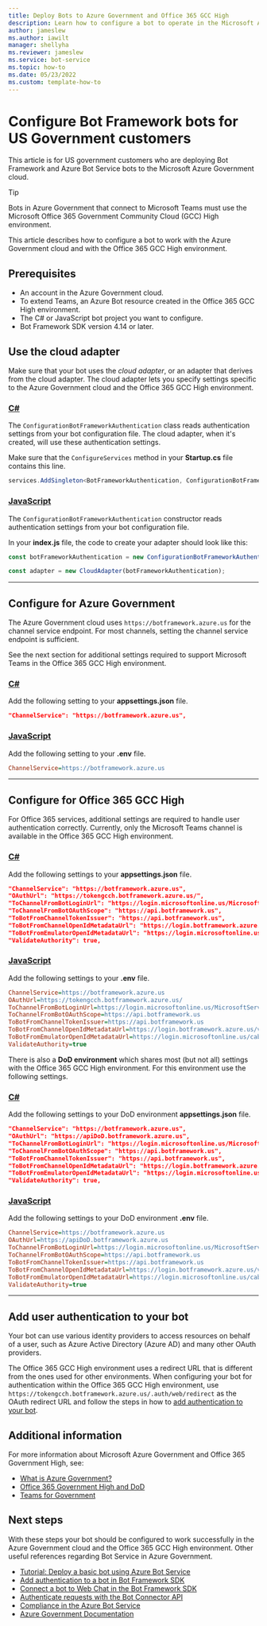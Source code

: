 ```yaml
---
title: Deploy Bots to Azure Government and Office 365 GCC High
description: Learn how to configure a bot to operate in the Microsoft Azure Government cloud and the Microsoft Office 365 Government Community Cloud (GCC) High environment.
author: jameslew
ms.author: iawilt
manager: shellyha
ms.reviewer: jameslew
ms.service: bot-service
ms.topic: how-to
ms.date: 05/23/2022
ms.custom: template-how-to
---
```


# Configure Bot Framework bots for US Government customers

This article is for US government customers who are deploying Bot Framework and Azure Bot Service bots to the Microsoft Azure Government cloud.

> [!TIP]
> Bots in Azure Government that connect to Microsoft Teams must use the Microsoft Office 365 Government Community Cloud (GCC) High environment.

This article describes how to configure a bot to work with the Azure Government cloud and with the Office 365 GCC High environment.

## Prerequisites

- An account in the Azure Government cloud.
- To extend Teams, an Azure Bot resource created in the Office 365 GCC High environment.
- The C# or JavaScript bot project you want to configure.
- Bot Framework SDK version 4.14 or later.

## Use the cloud adapter

Make sure that your bot uses the _cloud adapter_, or an adapter that derives from the cloud adapter.
The cloud adapter lets you specify settings specific to the Azure Government cloud and the Office 365 GCC High environment.

### [C#](#tab/csharp)

The `ConfigurationBotFrameworkAuthentication` class reads authentication settings from your bot configuration file.
The cloud adapter, when it's created, will use these authentication settings.

Make sure that the `ConfigureServices` method in your **Startup.cs** file contains this line.

```csharp
services.AddSingleton<BotFrameworkAuthentication, ConfigurationBotFrameworkAuthentication>();
```

### [JavaScript](#tab/javascript)

The `ConfigurationBotFrameworkAuthentication` constructor reads authentication settings from your bot configuration file.

In your **index.js** file, the code to create your adapter should look like this:

```javascript
const botFrameworkAuthentication = new ConfigurationBotFrameworkAuthentication(process.env);

const adapter = new CloudAdapter(botFrameworkAuthentication);
```

---

## Configure for Azure Government

The Azure Government cloud uses `https://botframework.azure.us` for the channel service endpoint.
For most channels, setting the channel service endpoint is sufficient.

See the next section for additional settings required to support Microsoft Teams in the Office 365 GCC High environment.

### [C#](#tab/csharp)

Add the following setting to your **appsettings.json** file.

```json
"ChannelService": "https://botframework.azure.us", 
```

### [JavaScript](#tab/javascript)

Add the following setting to your **.env** file.

```ini
ChannelService=https://botframework.azure.us
```

---

## Configure for Office 365 GCC High

For Office 365 services, additional settings are required to handle user authentication correctly.
Currently, only the Microsoft Teams channel is available in the Office 365 GCC High environment.

### [C#](#tab/csharp)

Add the following settings to your **appsettings.json** file.

```json
"ChannelService": "https://botframework.azure.us", 
"OAuthUrl": "https://tokengcch.botframework.azure.us/", 
"ToChannelFromBotLoginUrl": "https://login.microsoftonline.us/MicrosoftServices.onmicrosoft.us",
"ToChannelFromBotOAuthScope": "https://api.botframework.us", 
"ToBotFromChannelTokenIssuer": "https://api.botframework.us", 
"ToBotFromChannelOpenIdMetadataUrl": "https://login.botframework.azure.us/v1/.well-known/openidconfiguration",
"ToBotFromEmulatorOpenIdMetadataUrl": "https://login.microsoftonline.us/cab8a31a-1906-4287-a0d8-4eef66b95f6e/v2.0/.well-known/openid-configuration",
"ValidateAuthority": true,
```

### [JavaScript](#tab/javascript)

Add the following settings to your **.env** file.

```ini
ChannelService=https://botframework.azure.us
OAuthUrl=https://tokengcch.botframework.azure.us/
ToChannelFromBotLoginUrl=https://login.microsoftonline.us/MicrosoftServices.onmicrosoft.us
ToChannelFromBotOAuthScope=https://api.botframework.us
ToBotFromChannelTokenIssuer=https://api.botframework.us
ToBotFromChannelOpenIdMetadataUrl=https://login.botframework.azure.us/v1/.well-known/openidconfiguration
ToBotFromEmulatorOpenIdMetadataUrl=https://login.microsoftonline.us/cab8a31a-1906-4287-a0d8-4eef66b95f6e/v2.0/.well-known/openid-configuration
ValidateAuthority=true
```

There is also a **DoD environment** which shares most (but not all) settings with the Office 365 GCC High environment. For this environment use the following settings.

### [C#](#tab/csharp)

Add the following settings to your DoD environment **appsettings.json** file.

```json
"ChannelService": "https://botframework.azure.us", 
"OAuthUrl": "https://apiDoD.botframework.azure.us", 
"ToChannelFromBotLoginUrl": "https://login.microsoftonline.us/MicrosoftServices.onmicrosoft.us",
"ToChannelFromBotOAuthScope": "https://api.botframework.us", 
"ToBotFromChannelTokenIssuer": "https://api.botframework.us", 
"ToBotFromChannelOpenIdMetadataUrl": "https://login.botframework.azure.us/v1/.well-known/openidconfiguration",
"ToBotFromEmulatorOpenIdMetadataUrl": "https://login.microsoftonline.us/cab8a31a-1906-4287-a0d8-4eef66b95f6e/v2.0/.well-known/openid-configuration",
"ValidateAuthority": true,
```

### [JavaScript](#tab/javascript)

Add the following settings to your DoD environment **.env** file.

```ini
ChannelService=https://botframework.azure.us
OAuthUrl=https://apiDoD.botframework.azure.us
ToChannelFromBotLoginUrl=https://login.microsoftonline.us/MicrosoftServices.onmicrosoft.us
ToChannelFromBotOAuthScope=https://api.botframework.us
ToBotFromChannelTokenIssuer=https://api.botframework.us
ToBotFromChannelOpenIdMetadataUrl=https://login.botframework.azure.us/v1/.well-known/openidconfiguration
ToBotFromEmulatorOpenIdMetadataUrl=https://login.microsoftonline.us/cab8a31a-1906-4287-a0d8-4eef66b95f6e/v2.0/.well-known/openid-configuration
ValidateAuthority=true
```

---

## Add user authentication to your bot

Your bot can use various identity providers to access resources on behalf of a user, such as Azure Active Directory (Azure AD) and many other OAuth providers.

The Office 365 GCC High environment uses a redirect URL that is different from the ones used for other environments.
When configuring your bot for authentication within the Office 365 GCC High environment, use `https://tokengcch.botframework.azure.us/.auth/web/redirect` as the OAuth redirect URL and follow the steps in how to [add authentication to your bot](v4sdk/bot-builder-authentication.md).

## Additional information

For more information about Microsoft Azure Government and Office 365 Government High, see:

- [What is Azure Government?](/azure/azure-government/documentation-government-welcome)
- [Office 365 Government High and DoD](/office365/servicedescriptions/office-365-platform-service-description/office-365-us-government/gcc-high-and-dod)
- [Teams for Government](/microsoftteams/expand-teams-across-your-org/teams-for-government-landing-page)

## Next steps

With these steps your bot should be configured to work successfully in the Azure Government cloud and the Office 365 GCC High environment.
Other useful references regarding Bot Service in Azure Government.

- [Tutorial: Deploy a basic bot using Azure Bot Service](tutorial-publish-a-bot.md)
- [Add authentication to a bot in Bot Framework SDK](v4sdk/bot-builder-authentication.md)
- [Connect a bot to Web Chat in the Bot Framework SDK](bot-service-channel-connect-webchat.md)
- [Authenticate requests with the Bot Connector API](rest-api/bot-framework-rest-connector-authentication.md)
- [Compliance in the Azure Bot Service](bot-service-compliance.md)
- [Azure Government Documentation](/azure/azure-government/)
